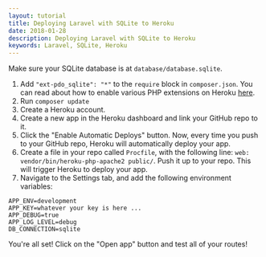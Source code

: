 ```yaml
---
layout: tutorial
title: Deploying Laravel with SQLite to Heroku
date: 2018-01-28
description: Deploying Laravel with SQLite to Heroku
keywords: Laravel, SQLite, Heroku
---
```


Make sure your SQLite database is at `database/database.sqlite`.

1. Add `"ext-pdo_sqlite": "*"` to the `require` block in `composer.json`. You can read about how to enable various PHP extensions on Heroku [here](https://devcenter.heroku.com/articles/php-support#extensions).
2. Run `composer update`
3. Create a Heroku account.
4. Create a new app in the Heroku dashboard and link your GitHub repo to it.
5. Click the "Enable Automatic Deploys" button. Now, every time you push to your GitHub repo, Heroku will automatically deploy your app.
6. Create a file in your repo called `Procfile`, with the following line: `web: vendor/bin/heroku-php-apache2 public/`. Push it up to your repo. This will trigger Heroku to deploy your app.
7. Navigate to the Settings tab, and add the following environment variables:

```
APP_ENV=development
APP_KEY=whatever your key is here ...
APP_DEBUG=true
APP_LOG_LEVEL=debug
DB_CONNECTION=sqlite
```

You're all set! Click on the "Open app" button and test all of your routes!
